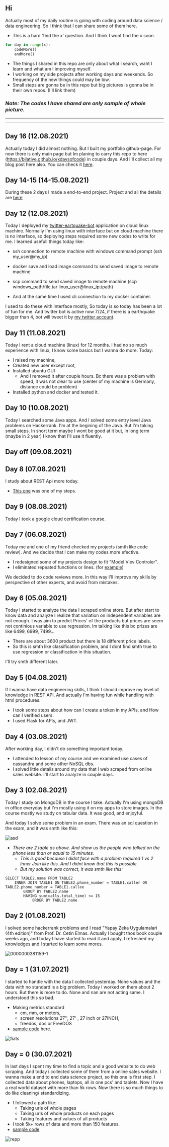 
## Hi
Actually most of my daily routine is going with coding around data science / data engineering. So I think that I can share some of them here.

* This is a hard 'find the x' question. And I think I wont find the x soon.
```python
for day in range(x):
    codeMore()
    andMore()
```

* The things I shared in this repo are only about what I search, waht I learn and what am I improving myself.
* I working on my side projects after working days and weekends. So frequency of the new things could may be low.
* Small steps are gonna be in this repo but big pictures is gonna be in their own repos. (I'll link them)
  
### **_Note: The codes I have shared are only sample of whole picture._**


---
---

## **Day 16 (12.08.2021)**
Actually today I did almost nothing. But I built my portfolio github-page. For now there is only main page but Im planing to carry this repo to here (https://bilative.github.io/xdaysofcode) in couple days. And I'll collect all my blog post here also. You can check it [here](https://bilative.github.io/).

## **Day 14-15 (14-15.08.2021)**
During these 2 days I made a end-to-end project.
Project and all the details are [here](https://github.com/bilative/weekend-end-to-end-ds-project)


## **Day 12 (12.08.2021)**
Today I deployed my [twitter-eartquake-bot](https://github.com/bilative/twitter-earthquake-bot) application on cloud linux machine. Normally I'm using linux with interface but on cloud machine there is no interface, so deploying steps required some new codes to write for me.
I learned usefull things today like:
- ssh connection to remote machine with windows command prompt (ssh my_user@my_ip)
- docker save and load image command to send saved image to remote machine
- scp command to send saved image to remote machine (scp windows_path/file.tar linux_user@linux_ip:/path)

- And at the same time I used cli connection to my docker container.

I used to do these with interface mostly, So today is so today has been a lot of fun for me.
And twitter bot is active now 7/24, if there is a earthquake bigger than 4, bot will tweet it by [my twitter account](https://twitter.com/bilallozdemir).


## **Day 11 (11.08.2021)**
Today I rent a cloud machine (linux) for 12 months. I had no so much experience with linux, I know some basics but I wanna do more. Today:
- I raised my machine,
- Created new user except root,
- Installed ubuntu GUI
    - And I removed it after couple hours. Bc there was a problem with speed, it was not clear to use (center of my machine is Germany, distance could be problem)
- Installed python and docker and tested it.


## **Day 10 (10.08.2021)**
Today I searched some Java apps. And I solved some entry level Java problems on Hackerrank.
I'm at the begining of the Java. But I'm taking small steps.
In short term maybe I wont be good at it but, in long term (maybe in 2 year) I know that I'll use it fluently. 


## **Day off (09.08.2021)**

## **Day 8 (07.08.2021)**
I study about REST Api more today.
* [This one](https://github.com/bilative/resty/tree/master/jsonPOST_functOutput) was one of my steps.
## **Day 9 (08.08.2021)**
Today I took a google cloud certification course.

## **Day 7 (06.08.2021)**
Today me and one of my friend checked my projects (smth like code review). And we decide that I can make my codes more efective.
* I redesigned some of my projects design to fit "Model Viev Controler".
* I eliminated repeated functions or lines. (for [example](https://github.com/bilative/bookstore-db-hw/blob/master/libs/inserts.py))

We decided to do code reviews more. In this way I'll improve my skills by perspective of other experts, and avoid from mistakes.

## **Day 6 (05.08.2021)**
Today I started to analyze the data I scraped online store. But after start to know data and analyze I realize that variation on independent variables are not enough. I was aim to predict Prices' of the products but prices are seem not continious variable to use regression. Im talking like this bc prizes are like 6499, 6999, 7499...
* There are about 3600 product but there is 18 different price labels.
* So this is smth like classification problem, and I dont find smth true to use regression or classification in this situation.

I'll try smth different later.

## **Day 5 (04.08.2021)**
If I wanna have data engineering skills, I think I should improve my level of knowledge in REST API. And actually I'm having fun while handling with html procedures.
- I took some steps about how can I create a token in my APIs, and How can I verified users.
- I used Flask for APIs, and JWT.

## **Day 4 (03.08.2021)**
After working day, I didn't do something important today.
* I attended to lesson of my course and we examined use cases of cassandra and some other NoSQL dbs.
* I solved little details around my data that I web scraped from online sales website. I'll start to analyze in couple days.


## **Day 3 (02.08.2021)**
Today I study on MongoDB in the course I take. Actually I'm using mongoDB in office everyday but I'm mostly using it on my apps to store images. In the course mostly we study on tabular data. It was good, and enjoyful.

And today I solve some problem in an exam. There was an sql question in the exam, and it was smth like this:

![asd](https://user-images.githubusercontent.com/70684994/127983336-5edbc7fe-140a-4603-981d-62e3f6f39aa6.png)

- _There are 2 table as above. And show us the people who talked on the phone less than or equal to 15 minutes._
  - _This is good because I didnt face with a problem required 1 vs 2 Inner Join like this. And I didnt know that this is possible._
  - _But my solution was correct, it was smth like this:_
```
SELECT TABLE2.name FROM TABLE2
    INNER JOIN TABLE1 ON TABLE2.phone_number = TABLE1.caller OR TABLE2.phone_number = TABLE1.callee
        GROUP BY TABLE2.name
        HAVING sum(calls.total_time) <= 15
            ORDER BY TABLE2.name
```

## **Day 2 (01.08.2021)**
I solved some hackerrank problems and I read "Yapay Zeka Uygulamalari (4th edition)" from Prof. Dr. Cetin Elmas. Actually I bought thos book couple weeks ago, and today I have started to read it and apply. I refreshed my knowledges and I started to learn some mores.

![0000000381159-1](https://user-images.githubusercontent.com/70684994/127784707-67503231-bcc6-41bb-a543-eb69ad114e97.jpg)

## **Day = 1 (31.07.2021)**
I started to handle with the data I collected yesterday. None values and the data with no standard is a big problem. Today I worked on them about 2 hours. But there is more to do. None and nan are not acting same. I understood this so bad.
- Making metrics standard
  - cm, mm, or meters,
  - screen resolutions 27'', 27' , 27 inch or 27INCH,
  - freedos, dos or FreeDOS
- [sample code](https://github.com/bilative/x-days-of-code/blob/master/code_pieces/day01_datamanipulation.py)  here.

![fiats](https://user-images.githubusercontent.com/70684994/127753022-ccbcac36-88b4-4720-aa0e-3e317d186c22.png)

## **Day = 0 (30.07.2021)**
In last days I spent my time to find a topic and a good website to do web scraping. And today i collected some of them from a online sales website. I wanna make a end to end data science project, so this one is first step.
I collected data about phones, laptops, all in one pcs' and tablets. Now I have a real world dataset with more than 5k rows. Now there is so much things to do like cleaning/ standardizing.
- I followed a path like:
  - Taking urls of whole pages 
  - Taking urls of whole products on each pages
  - Taking features and values of all products
- I took 5k+ rows of data and more than 150 features.
- [sample code](https://github.com/bilative/x-days-of-code/blob/master/code_pieces/day00_scraping.py)

![repp](https://user-images.githubusercontent.com/70684994/127746179-41232d32-a9bb-4013-9f1d-e9c8577cb2f3.png)


